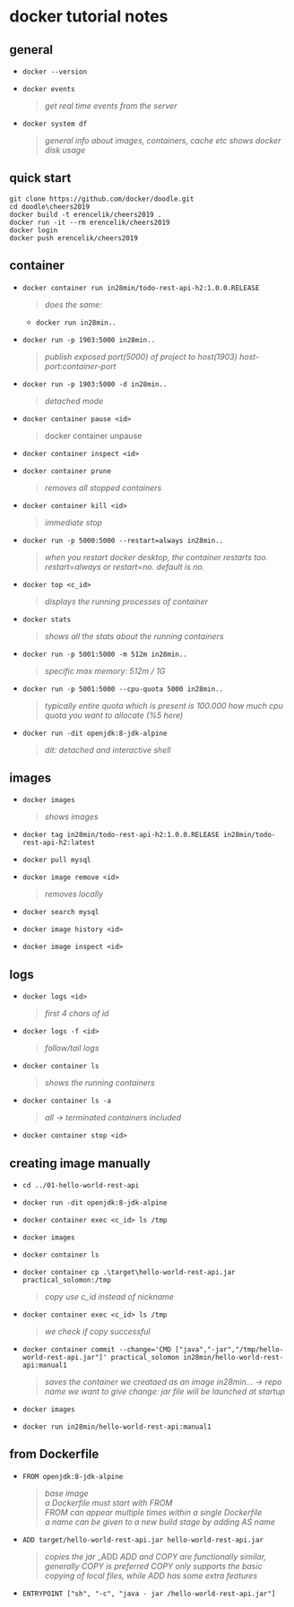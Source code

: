 # docker tutorial notes

## general
- `docker --version`

- `docker events`
    > _get real time events from the server_


- `docker system df`
    > _general info about images, containers, cache etc_
  _shows docker disk usage_


## quick start
`git clone https://github.com/docker/doodle.git`  
`cd doodle\cheers2019`  
`docker build -t erencelik/cheers2019 .`  
`docker run -it --rm erencelik/cheers2019`  
`docker login`  
`docker push erencelik/cheers2019`  


## container
- `docker container run in28min/todo-rest-api-h2:1.0.0.RELEASE`
    >_does the same:_
    - `docker run in28min..`


- `docker run -p 1903:5000 in28min..`
    >_publish exposed port(5000) of project to host(1903)_
    _host-port:container-port_

- `docker run -p 1903:5000 -d in28min..`
    >_detached mode_

- `docker container pause <id>`
    >docker container unpause <id>

- `docker container inspect <id>`

- `docker container prune`
    >_removes all stopped containers_

- `docker container kill <id>`
    >_immediate stop_

- `docker run -p 5000:5000 --restart=always in28min..`
    >_when you restart docker desktop, the container restarts too._
    >_restart=always or restart=no. default is no._

- `docker top <c_id>`
    >_displays the running processes of container_

- `docker stats`
    >_shows all the stats about the running containers_

- `docker run -p 5001:5000 -m 512m in28min..`
    >_specific max memory: 512m / 1G_

- `docker run -p 5001:5000 --cpu-quota 5000 in28min..`
    >_typically entire quota which is present is 100.000_
    >_how much cpu quota you want to allocate (%5 here)_

- `docker run -dit openjdk:8-jdk-alpine`
    >_dit: detached and interactive shell_


## images
- `docker images`
    >_shows images_

- `docker tag in28min/todo-rest-api-h2:1.0.0.RELEASE in28min/todo-rest-api-h2:latest`

- `docker pull mysql`

- `docker image remove <id>`
    >_removes locally_

- `docker search mysql`

- `docker image history <id>`

- `docker image inspect <id>`


## logs
- `docker logs <id>`  
    >_first 4 chars of id_

- `docker logs -f <id>`  
    >_follow/tail logs_

- `docker container ls`  
    >_shows the running containers_

- `docker container ls -a`  
    >_all -> terminated containers included_

- `docker container stop <id>`  


## creating image manually

- `cd ../01-hello-world-rest-api`

- `docker run -dit openjdk:8-jdk-alpine`

- `docker container exec <c_id> ls /tmp`

- `docker images`

- `docker container ls`

- `docker container cp .\target\hello-world-rest-api.jar practical_solomon:/tmp`  
    >_copy_
    _use c_id instead of nickname_


- `docker container exec <c_id> ls /tmp`  
    > _we check if copy successful_


- `docker container commit --change='CMD ["java","-jar","/tmp/hello-world-rest-api.jar"]' practical_solomon in28min/hello-world-rest-api:manual1` 
    > _saves the container we creataed as an image_
    _in28min... -> repo name we want to give_
    _change: jar file will be launched at startup_

- `docker images`

- `docker run in28min/hello-world-rest-api:manual1`


## from Dockerfile

- `FROM openjdk:8-jdk-alpine`  
    > _base image_  
    _a Dockerfile must start with FROM_  
    _FROM can appear multiple times within a single Dockerfile_  
    _a name can be given to a new build stage by adding AS name_  

- `ADD target/hello-world-rest-api.jar hello-world-rest-api.jar`
    > _copies the jar_
    _ADD <file to copy> <target>
    _ADD and COPY are functionally similar, generally COPY is preferred_
        _COPY only supports the basic copying of local files, while ADD has some extra features_
- `ENTRYPOINT ["sh", "-c", "java - jar /hello-world-rest-api.jar"]`  



